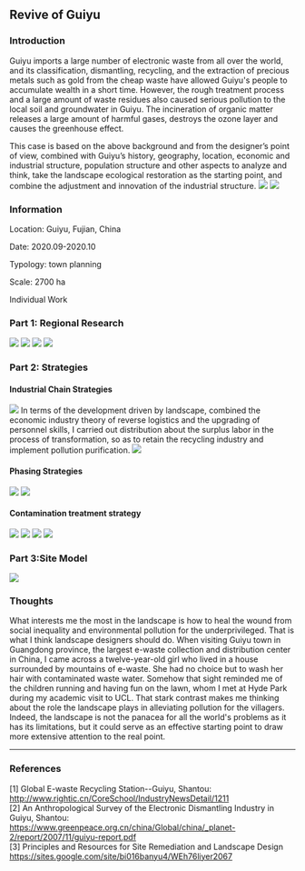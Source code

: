 ## Revive of Guiyu

### Introduction

Guiyu imports a large number of electronic waste from all over the world, and its classification, dismantling, recycling, and the extraction of precious metals such as gold from the cheap waste have allowed Guiyu's people to accumulate wealth in a short time. However, the rough treatment process and a large amount of waste residues also caused serious pollution to the local soil and groundwater in Guiyu. The incineration of organic matter releases a large amount of harmful gases, destroys the ozone layer and causes the greenhouse effect.

This case is based on the above background and from the designer’s point of view, combined with Guiyu’s history, geography, location, economic and industrial structure, population structure and other aspects to analyze and think, take the landscape ecological restoration as the starting point, and combine the adjustment and innovation of the industrial structure. 
<img src="images/food/1.png.jpg?raw=true"/>
<img src="images/guiyu/14.jpg?raw=true"/>

### Information

Location: Guiyu, Fujian, China

Date: 2020.09-2020.10

Typology: town  planning

Scale: 2700 ha

Individual Work

### Part 1: Regional Research
<img src="images/food/1.png.jpg?raw=true"/>

<img src="images/guiyu/16.jpg?raw=true"/>
<img src="images/guiyu/17.jpg?raw=true"/>
<img src="images/food/1.png.jpg?raw=true"/>

### Part 2: Strategies

#### Industrial Chain Strategies
<img src="images/guiyu/18.jpg?raw=true"/>
In terms of the development driven by landscape, combined the economic industry theory of reverse logistics and the upgrading of personnel skills, I carried out distribution about the surplus labor in the process of transformation, so as to retain the recycling industry and implement pollution purification.
<img src="images/food/1.png.jpg?raw=true"/>

#### Phasing Strategies

<img src="images/guiyu/19.jpg?raw=true"/>
<img src="images/food/1.png.jpg?raw=true"/>

####  Contamination treatment strategy
<img src="images/guiyu/110.jpg?raw=true"/>
<img src="images/guiyu/112.jpg?raw=true"/>

<img src="images/food/1.png.jpg?raw=true"/>
<img src="images/food/1.png.jpg?raw=true"/>

### Part 3:Site Model
<img src="images/guiyu/113.jpg?raw=true"/>

### Thoughts

What interests me the most in the landscape is how to heal the wound from social inequality and environmental pollution for the underprivileged. That is what I think landscape designers should do. When visiting Guiyu town in Guangdong province, the largest e-waste collection and distribution center in China, I came across a twelve-year-old girl who lived in a house surrounded by mountains of e-waste. She had no choice but to wash her hair with contaminated waste water. Somehow that sight reminded me of the children running and having fun on the lawn, whom I met at Hyde Park during my academic visit to UCL. That stark contrast makes me thinking about the role the landscape plays in alleviating pollution for the villagers. Indeed, the landscape is not the panacea for all the world's problems as it has its limitations, but it could serve as an effective starting point to draw more extensive attention to the real point. 


___

### References

[1] Global E-waste Recycling Station--Guiyu, Shantou: http://www.rightic.cn/CoreSchool/IndustryNewsDetail/1211
<br>[2] An Anthropological Survey of the Electronic Dismantling Industry in Guiyu, Shantou: https://www.greenpeace.org.cn/china/Global/china/_planet-2/report/2007/11/guiyu-report.pdf
<br>[3] Principles and Resources for Site Remediation and Landscape Design https://sites.google.com/site/bi016banyu4/WEh76liyer2067
